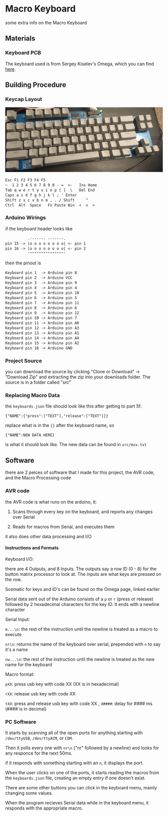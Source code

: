 # Macro Keyboard

some extra info on the Macro Keyboard

## Materials

### Keyboard PCB

The keyboard used is from Sergey Kiselev's Omega, which you can find [here](https://github.com/skiselev/omega).

## Building Procedure

### Keycap Layout

![](https://raw.githubusercontent.com/RedMikePumpkin/macro-keyboard/master/IMG_20190320_204334015.jpg)

```
Esc F1 F2 F3 F4 F5
~  1 2 3 4 5 6 7 8 9 0 - =  <-   Ins Home
Tab q w e r t y u i o p [ ]  \   Del End
Caps a s d f g h j k l ; ' Enter
Shift z x c v b n m , . / Shift     ^
Ctrl  Alt  Space   Fn Paste Win  <  v  >
```

### Arduino Wirings

if the keyboard header looks like
```
          .------- -------.
pin 15 -> |o o o o o o o o| <- pin 1
pin 16 -> |o o o o o o o o| <- pin 2
          '"""""""""""""""'
```
then the pinout is
```
Keyboard pin 1  -> Arduino pin 8
Keyboard pin 2  -> Arduino VCC
Keyboard pin 3  -> Arduino pin 9
Keyboard pin 4  -> Arduino pin 4
Keyboard pin 5  -> Arduino pin 10
Keyboard pin 6  -> Arduino pin 5
Keyboard pin 7  -> Arduino pin 11
Keyboard pin 8  -> Arduino pin 6
Keyboard pin 9  -> Arduino pin 12
Keyboard pin 10 -> Arduino pin 7
Keyboard pin 11 -> Arduino pin A0
Keyboard pin 12 -> Arduino pin A3
Keyboard pin 13 -> Arduino pin A1
Keyboard pin 14 -> Arduino pin A4
Keyboard pin 15 -> Arduino pin A2
Keyboard pin 16 -> Arduino GND
```

### Project Source

you can download the source by clicking "Clone or Download" -> "Download Zip" and extracting the zip into your downloads folder. The source is in a folder called "src"

### Replacing Macro Data

the `keyboards.json` file should look like this after getting to part 5f:

```
{"NAME":{"press":["TEXT"],"release":["TEXT"]}}
```

replace what is in the `{}` after the keyboard name, so

```
{"NAME":NEW DATA HERE}
```

is what it should look like. The new data can be found in `src/msx.txt`

## Software

there are 2 peices of software that I made for this project, the AVR code, and the Macro Processing code

### AVR code

the AVR code is what runs on the arduino, it:

1. Scans through every key on the keyboard, and reports any changes over Serial

2. Reads for macros from Serial, and executes them

it also does other data processing and I/O

#### Instructions and Formats

Keyboard I/O:

there are 4 Outputs, and 8 Inputs.
The outputs say a row ID (0 - 8) for the button matrix processor to look at.
The inputs are what keys are pressed on the row.

Scematic for keys and ID's can be found on the Omega page, linked earlier

Serial data sent out of the Arduino consists of a `p` or `r` (press or release) followed by 2 hexadecimal characters for the key ID. It ends with a newline character

Serial Input:

`m...\n`: the rest of the instruction until the newline is treated as a macro to execute

`nr\n`: returns the name of the keyboard over serial, prepended with `n` to say it's a name

`nw...\n`: the rest of the instruction until the newline is treated as the new name for the keyboard

Macro format:

`pXX`: press usb key with code XX (XX is in hexadecimal)

`rXX`: release usb key with code XX

`tXX`: press and release usb key with code XX
, 
`d####`: delay for #### ms (#### is in decimal)

### PC Software

It starts by scanning all of the open ports for anything starting with `/dev/ttyUSB`, `/dev/ttyACM`, or `COM`.

Then it polls every one with `nr\n` ("nr" followed by a newline) and looks for any responce for the next 50ms.

if it responds with something starting with an `n`, it displays the port.

When the user clicks on one of the ports, it starts reading the macros from the `keyboards.json` file, creating an empty entry if one doesn't exist.

There are some other buttons you can click in the keyboard menu, mainly changing some values.

When the program recieves Serial data while in the keyboard menu, it responds with the appropriate macro.
